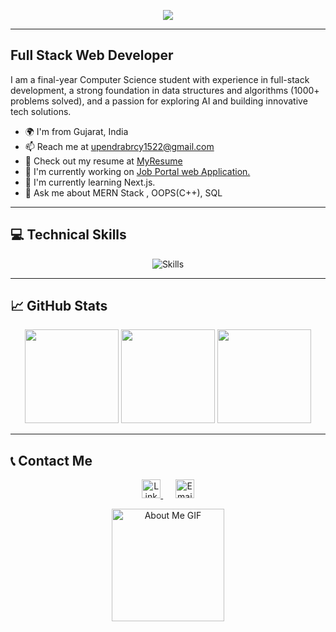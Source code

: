 <p align="center">
  <img src="https://readme-typing-svg.herokuapp.com?color=E22FE4&width=380&height=28&lines=Hi+I'm+Upendra+Kumar;Nice+To+Meet+You!&center=true">
</p>

---

## Full Stack Web Developer

I am a final-year Computer Science student with experience in full-stack development, a strong foundation in data structures and algorithms (1000+ problems solved), and a passion for exploring AI and building innovative tech solutions.

- 🌍 I'm from Gujarat, India
- 📫 Reach me at [upendrabrcy1522@gmail.com](mailto:upendrabrcy1522@gmail.com)
- 📄 Check out my resume at [MyResume](http://drive.google.com/file/d/1c_w6vl--q1snHv7wBuolOgLLTz4VDchF/view?usp=sharing)
- 🔭 I'm currently working on [Job Portal web Application.](github.com/upendra14/Job-Portal)
- 🌱 I'm currently learning Next.js.
- 💬 Ask me about MERN Stack , OOPS(C++), SQL

---

## 💻 Technical Skills
<p align="center">
  <img src="https://skillicons.dev/icons?i=html,css,js,java,cpp,react,nextjs,nodejs,express,mongodb,mysql,git,github,bootstrap,tailwind,postman,redux,docker,figma,vscode,aws" alt="Skills">
</p>

---

## 📈 GitHub Stats

<p align="center">
  <img src="https://github-readme-stats.vercel.app/api?username=upendra14&theme=radical&show_icons=true&hide_border=false&count_private=true" height="150" />
  <img src="https://github-readme-stats.vercel.app/api/top-langs/?username=upendra14&theme=radical&layout=compact&hide_border=false" height="150" />
  <img src="https://github-readme-streak-stats.herokuapp.com/?user=upendra14&theme=radical&hide_border=false" height="150" />
</p>

---

## 📞 Contact Me

<p align="center">
  <a href="https://www.linkedin.com/in/upendra-kumar-148369158/" target="_blank">
    <img src="https://img.icons8.com/color/48/linkedin.png" alt="LinkedIn" height="30" />
  </a>
  &nbsp;&nbsp;&nbsp;&nbsp;
  <a href="mailto:upendrabrcy1522@gmail.com" target="_blank">
    <img src="https://img.icons8.com/color/48/gmail-new.png" alt="Email" height="30" />
  </a>
</p>

<p align="center">
  <img src="https://github.com/7oSkaaa/7oSkaaa/blob/main/Images/about_me.gif?raw=true" alt="About Me GIF" width="180px"/>
</p>
